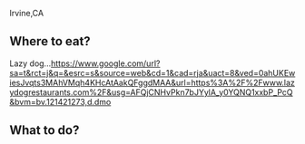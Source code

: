 Irvine,CA
## Where to eat?
Lazy dog...https://www.google.com/url?sa=t&rct=j&q=&esrc=s&source=web&cd=1&cad=rja&uact=8&ved=0ahUKEwiesJvqts3MAhVMqh4KHcAtAakQFggdMAA&url=https%3A%2F%2Fwww.lazydogrestaurants.com%2F&usg=AFQjCNHvPkn7bJYylA_y0YQNQ1xxbP_PcQ&bvm=bv.121421273,d.dmo 

## What to do?

